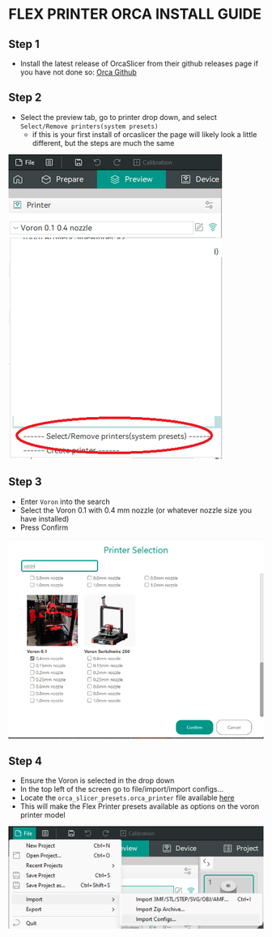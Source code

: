 
# FLEX PRINTER ORCA INSTALL GUIDE 

## Step 1 
- Install the latest release of OrcaSlicer from their github releases page if you have not done so: [Orca Github](https://github.com/SoftFever/OrcaSlicer/releases_)

## Step 2 
- Select the preview tab, go to printer drop down, and select `Select/Remove printers(system presets)`
    - if this is your first install of orcaslicer the page will likely look a little different, but the steps are much the same 

![printer](guide_images/printer_install.png)

## Step 3 
- Enter `Voron` into the search 
- Select the Voron 0.1 with 0.4 mm nozzle (or whatever nozzle size you have installed) 
- Press Confirm

![voron](guide_images/voron_install.png)

## Step 4
- Ensure the Voron is selected in the drop down
- In the top left of the screen go to file/import/import configs...
- Locate the `orca_slicer_presets.orca_printer` file available [here](https://github.com/The-Soft-Robotics-Forum/flex-printer/blob/main/Software/orca_slicer_presets.orca_printer)
- This will make the Flex Printer presets available as options on the voron printer model 

![config](guide_images/config_install.png)